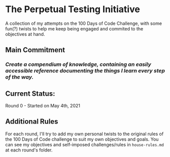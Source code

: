 # The Perpetual Testing Initiative

A collection of my attempts on the 100 Days of Code Challenge, with some fun(?) twists to help me keep being engaged and commited to the objectives at hand.

## Main Commitment

### _Create a compendium of knowledge, containing an easily accessible reference documenting the things I learn every step of the way._

## Current Status:

Round 0 - Started on May 4th, 2021

## Additional Rules

For each round, I'll try to add my own personal twists to the original rules of the 100 Days of Code challenge to suit my own objectives and goals. You can see my objectives and self-imposed challenges/rules in `house-rules.md` at each round's folder.
